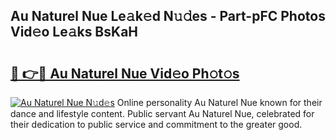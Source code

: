 ## Au Naturel Nue Le𝚊k𝚎d N𝚞𝚍es - Part-pFC Photos Vid𝚎o Le𝚊ks BsKaH

# <h2><a href="http://fb4q9h.evod.top/?m=Au+Naturel+Nue">🔗 👉🔴 Au Naturel Nue Vid𝚎o Ph𝚘t𝚘s</a></h2>

[![Au Naturel Nue N𝚞d𝚎s](https://i.imgur.com/8V9OHl7.gif)](http://fb4q9h.evod.top/?m=Au+Naturel+Nue)
Online personality Au Naturel Nue known for their dance and lifestyle content. Public servant Au Naturel Nue, celebrated for their dedication to public service and commitment to the greater good. 
